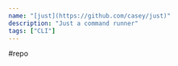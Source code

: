 ```yaml
---
name: "[just](https://github.com/casey/just)"
description: "Just a command runner"
tags: ["CLI"]
---
```

#repo